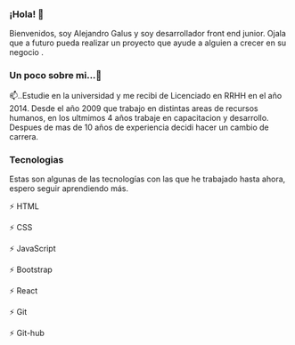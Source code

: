 ### ¡Hola! 👋

Bienvenidos, soy Alejandro Galus y soy desarrollador front end junior. Ojala que a futuro pueda realizar un proyecto que ayude a alguien a crecer en su negocio .

### Un poco sobre mi...💬

📫..Estudie en la universidad y me recibi de Licenciado en RRHH en el año 2014. Desde el año 2009 que trabajo en distintas areas de recursos humanos, en los ultmimos 4 años trabaje en capacitacion y desarrollo. Despues de mas de 10 años de experiencia decidi hacer un cambio de carrera.


### Tecnologias

Estas son algunas de las tecnologías con las que he trabajado hasta ahora, espero seguir aprendiendo más.

⚡ HTML

⚡ CSS

⚡ JavaScript

⚡ Bootstrap

⚡ React

⚡ Git

⚡ Git-hub








<!--
**alegalus/alegalus** is a ✨ _special_ ✨ repository because its `README.md` (this file) appears on your GitHub profile.

Here are some ideas to get you started:

🔭 I’m currently working on ...
- 🌱 I’m currently learning ...
- 👯 I’m looking to collaborate on ...
- 🤔 I’m looking for help with ...
- 💬 Ask me about ...
- 📫 How to reach me: ...
- 😄 Pronouns: ...
- ⚡ Fun fact: ...
-->
